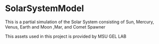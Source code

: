 # SolarSystemModel
This is a partial simulation of the Solar System consisting of  Sun, Mercury, Venus, Earth and Moon ,Mar, and Comet Spawner

This assets used in this project is provided by MSU GEL LAB
